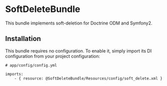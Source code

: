 # SoftDeleteBundle

This bundle implements soft-deletion for Doctrine ODM and Symfony2.

## Installation

This bundle requires no configuration. To enable it, simply import its DI
configuration from your project configuration:

    # app/config/config.yml

    imports:
        - { resource: @SoftDeleteBundle/Resources/config/soft_delete.xml }
